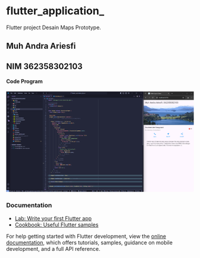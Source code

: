 # flutter_application_

Flutter project Desain Maps Prototype.
## Muh Andra Ariesfi
## NIM 362358302103

<!-- <p> Laporan Praktikum Pemrograman Prangkat Bergerak </p> -->

#### Code Program

![code](assets/1.png)




### Documentation

- [Lab: Write your first Flutter app](https://docs.flutter.dev/get-started/codelab)
- [Cookbook: Useful Flutter samples](https://docs.flutter.dev/cookbook)

For help getting started with Flutter development, view the
[online documentation](https://docs.flutter.dev/), which offers tutorials,
samples, guidance on mobile development, and a full API reference.
